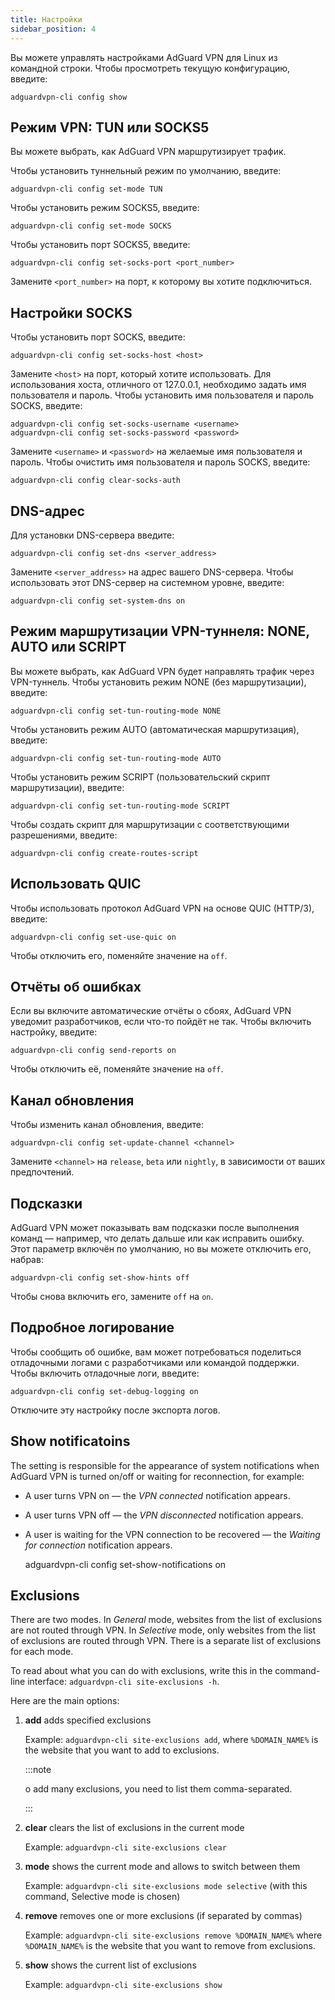 ```yaml
---
title: Настройки
sidebar_position: 4
---
```


Вы можете управлять настройками AdGuard VPN для Linux из командной строки. Чтобы просмотреть текущую конфигурацию, введите:

```
adguardvpn-cli config show
```

## Режим VPN: TUN или SOCKS5

Вы можете выбрать, как AdGuard VPN маршрутизирует трафик.

Чтобы установить туннельный режим по умолчанию, введите:

```
adguardvpn-cli config set-mode TUN
```

Чтобы установить режим SOCKS5, введите:

```
adguardvpn-cli config set-mode SOCKS
```

Чтобы установить порт SOCKS5, введите:

```
adguardvpn-cli config set-socks-port <port_number>
```

Замените `<port_number>` на порт, к которому вы хотите подключиться.

## Настройки SOCKS

Чтобы установить порт SOCKS, введите:

```
adguardvpn-cli config set-socks-host <host>
```

Замените `<host>` на порт, который хотите использовать. Для использования хоста, отличного от 127.0.0.1, необходимо задать имя пользователя и пароль. Чтобы установить имя пользователя и пароль SOCKS, введите:

```
adguardvpn-cli config set-socks-username <username>
adguardvpn-cli config set-socks-password <password>
```

Замените `<username>` и `<password>` на желаемые имя пользователя и пароль. Чтобы очистить имя пользователя и пароль SOCKS, введите:

```
adguardvpn-cli config clear-socks-auth
```

## DNS-адрес

Для установки DNS-сервера введите:

```
adguardvpn-cli config set-dns <server_address>
```

Замените `<server_address>` на адрес вашего DNS-сервера. Чтобы использовать этот DNS-сервер на системном уровне, введите:

```
adguardvpn-cli config set-system-dns on
```

## Режим маршрутизации VPN-туннеля: NONE, AUTO или SCRIPT

Вы можете выбрать, как AdGuard VPN будет направлять трафик через VPN-туннель. Чтобы установить режим NONE (без маршрутизации), введите:

```
adguardvpn-cli config set-tun-routing-mode NONE
```

Чтобы установить режим AUTO (автоматическая маршрутизация), введите:

```
adguardvpn-cli config set-tun-routing-mode AUTO
```

Чтобы установить режим SCRIPT (пользовательский скрипт маршрутизации), введите:

```
adguardvpn-cli config set-tun-routing-mode SCRIPT
```

Чтобы создать скрипт для маршрутизации с соответствующими разрешениями, введите:

```
adguardvpn-cli config create-routes-script
```

## Использовать QUIC

Чтобы использовать протокол AdGuard VPN на основе QUIC (HTTP/3), введите:

```
adguardvpn-cli config set-use-quic on
```

Чтобы отключить его, поменяйте значение на `off`.

## Отчёты об ошибках

Если вы включите автоматические отчёты о сбоях, AdGuard VPN уведомит разработчиков, если что-то пойдёт не так. Чтобы включить настройку, введите:

```
adguardvpn-cli config send-reports on
```

Чтобы отключить её, поменяйте значение на `off`.

## Канал обновления

Чтобы изменить канал обновления, введите:

```
adguardvpn-cli config set-update-channel <channel>
```

Замените `<channel>` на `release`, `beta` или `nightly`, в зависимости от ваших предпочтений.

## Подсказки

AdGuard VPN может показывать вам подсказки после выполнения команд — например, что делать дальше или как исправить ошибку. Этот параметр включён по умолчанию, но вы можете отключить его, набрав:

```
adguardvpn-cli config set-show-hints off
```

Чтобы снова включить его, замените `off` на `on`.

## Подробное логирование

Чтобы сообщить об ошибке, вам может потребоваться поделиться отладочными логами с разработчиками или командой поддержки. Чтобы включить отладочные логи, введите:

```
adguardvpn-cli config set-debug-logging on
```

Отключите эту настройку после экспорта логов.

## Show notificatoins

The setting is responsible for the appearance of system notifications when AdGuard VPN is turned on/off or waiting for reconnection, for example:

- A user turns VPN on — the _VPN connected_ notification appears.
- A user turns VPN off — the _VPN disconnected_ notification appears.
- A user is waiting for the VPN connection to be recovered — the _Waiting for connection_ notification appears.

  adguardvpn-cli config set-show-notifications on

## Exclusions

There are two modes. In _General_ mode, websites from the list of exclusions are not routed through VPN. In _Selective_ mode, only websites from the list of exclusions are routed through VPN. There is a separate list of exclusions for each mode.

To read about what you can do with exclusions, write this in the command-line interface: `adguardvpn-cli site-exclusions -h`.

Here are the main options:

1. **add** adds specified exclusions

   Example: `adguardvpn-cli site-exclusions add`, where `%DOMAIN_NAME%` is the website that you want to add to exclusions.

   :::note

   o add many exclusions, you need to list them comma-separated.

   :::

2. **clear** clears the list of exclusions in the current mode

   Example: `adguardvpn-cli site-exclusions clear`

3. **mode** shows the current mode and allows to switch between them

   Example: `adguardvpn-cli site-exclusions mode selective` (with this command, Selective mode is chosen)

4. **remove** removes one or more exclusions (if separated by commas)

   Example: `adguardvpn-cli site-exclusions remove %DOMAIN_NAME%` where `%DOMAIN_NAME%` is the website that you want to remove from exclusions.

5. **show** shows the current list of exclusions

   Example: `adguardvpn-cli site-exclusions show`
